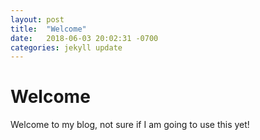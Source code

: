 ```yaml
---
layout: post
title:  "Welcome"
date:   2018-06-03 20:02:31 -0700
categories: jekyll update
---
```

# Welcome
Welcome to my blog, not sure if I am going to use this yet!

